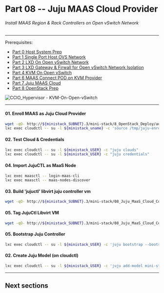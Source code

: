 # Part 08 -- Juju MAAS Cloud Provider
###### Install MAAS Region & Rack Controllers on Open vSwitch Network

-------
Prerequisites:
- [Part 0 Host System Prep]
- [Part 1 Single Port Host OVS Network]
- [Part 2 LXD On Open vSwitch Network]
- [Part 3 LXD Gateway & Firwall for Open vSwitch Network Isolation]
- [Part 4 KVM On Open vSwitch]
- [Part 6 MAAS Connect POD on KVM Provider]
- [Part 7 Juju MAAS Cloud]
- [Part 8 OpenStack Prep]

![CCIO_Hypervisor - KVM-On-Open-vSwitch](web/drawio/MAAS-Region-And-Rack-Ctl-on-OVS-Sandbox.svg)

-------
#### 01. Enroll MAAS as Juju Cloud Provider
````sh
wget -qO- http://${ministack_SUBNET}.3/mini-stack/8_OpenStack_Deploy/aux/add-maas-cloud-provider.sh | bash
lxc exec cloudctl -- su -l ${ministack_uname} -c 'source /tmp/juju-enroll-maas-provider.sh'
````
#### 02. Test Cloud & Credentials
````sh
lxc exec cloudctl -- su -l ${ministack_USER} -c "juju clouds"
lxc exec cloudctl -- su -l ${ministack_USER} -c "juju credentials"
````
#### 04. Import JujuCTL as MaaS Node
````sh
lxc exec maasctl -- login-maas-cli
lxc exec maasctl -- maas-nodes-discover
````
#### 03. Build 'jujuctl' libvirt juju controller vm
````sh
wget -qO- http://${ministack_SUBNET}.3/mini-stack/08_Juju_MaaS_Cloud_Configuration/aux/virt-inst-jujuctl-node.sh | bash
````
#### 05. Tag JujuCtl Libvirt VM
````sh
wget -qO- http://${ministack_SUBNET}.3/mini-stack/08_Juju_MaaS_Cloud_Configuration/aux/maas-tag-nodes.sh | bash
````
#### 05. Bootstrap Juju Controller
````sh
lxc exec cloudctl -- su -l ${ministack_USER} -c 'juju bootstrap --bootstrap-series=bionic --config bootstrap-timeout=1800 --constraints "tags=jujuctl" maasctl jujuctl'
````
#### 02. Create Juju Model (on cloudctl)
````sh
lxc exec cloudctl -- su -l ${ministack_USER} -c 'juju add-model mini-stack'
````
-------
## Next sections

<!-- Markdown link & img dfn's -->
[Part 0 Host System Prep]: ../0_Host_System_Prep
[Part 1 Single Port Host OVS Network]: ../1_Single_Port_Host-Open_vSwitch_Network_Configuration
[Part 2 LXD On Open vSwitch Network]: ../2_LXD-On-OVS
[Part 3 LXD Gateway & Firwall for Open vSwitch Network Isolation]: ../3_LXD_Network_Gateway
[Part 4 KVM On Open vSwitch]: ../4_KVM_On_Open_vSwitch
[Part 5 MAAS Region And Rack Server on OVS Sandbox]: ../5_MAAS-Rack_And_Region_Ctl-On-Open_vSwitch
[Part 6 MAAS Connect POD on KVM Provider]: ../6_MAAS-Connect_POD_KVM-Provider
[Part 7 Juju MAAS Cloud]: ../7_Juju_MAAS_Cloud
[Part 8 OpenStack Prep]: ../8_OpenStack_Deploy
